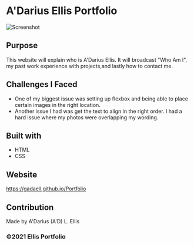 # A'Darius Ellis Portfolio

![Screenshot](./images/screenshot-website.PNG)

## Purpose

This website will explain who is A'Darius Ellis. It will broadcast "Who Am I", my past work experience with projects,and lastly how to contact me.

## Challenges I Faced

- One of my biggest issue was setting up flexbox and being able to place certain images in the right location.
- Another issue I had was get the text to align in the right order. I had a hard issue where my photos were overlapping my wording.

## Built with

- HTML
- CSS

## Website

https://gadaell.github.io/Portfolio

## Contribution

Made by A'Darius (A'D) L. Ellis

### ©️2021 Ellis Portfolio
